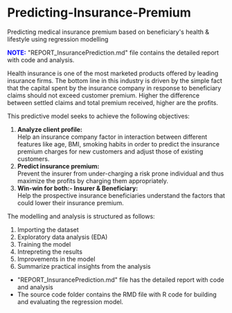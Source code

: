 # Predicting-Insurance-Premium
Predicting medical insurance premium based on beneficiary's health &amp; lifestyle using regression modelling

<span style="color:blue">**NOTE:**</span> "REPORT_InsurancePrediction.md" file contains the detailed report with code and analysis.   

Health insurance is one of the most marketed products offered by leading insurance firms. The bottom line in this industry is driven by the simple fact that the capital spent by the insurance company in response to beneficiary claims should not exceed customer premium. Higher the difference between settled claims and total premium received, higher are the profits.   

This predictive model seeks to achieve the following objectives:   

1. **Analyze client profile:**   
Help an insurance company factor in interaction between different features like age, BMI, smoking habits in order to predict the insurance premium charges for new customers and adjust those of existing customers.   
2. **Predict insurance premium:**     
Prevent the insurer from under-charging a risk prone individual and thus maximize the profits by charging them appropriately.   
3. **Win-win for both:- Insurer & Beneficiary:**    
Help the prospective insurance beneficiaries understand the factors that could lower their insurance premium.   

The modelling and analysis is structured as follows:   
1. Importing the dataset   
2. Exploratory data analysis (EDA)   
3. Training the model   
4. Intrepreting the results   
5. Improvements in the model   
6. Summarize practical insights from the analysis   

 - "REPORT_InsurancePrediction.md" file has the detailed report with code and analysis
 - The source code folder contains the RMD file with R code for building and evaluating the regression model.   
